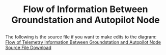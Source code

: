 # <p style="text-align: center;"> Flow of Information Between Groundstation and Autopilot Node </p>

The following is the source file if you want to make edits to the diagram: [Flow of Telemetry Information Between Groundstation and Autopilot Node Source File Download](../images/diagram_of_groundstation_telemetry.png)
